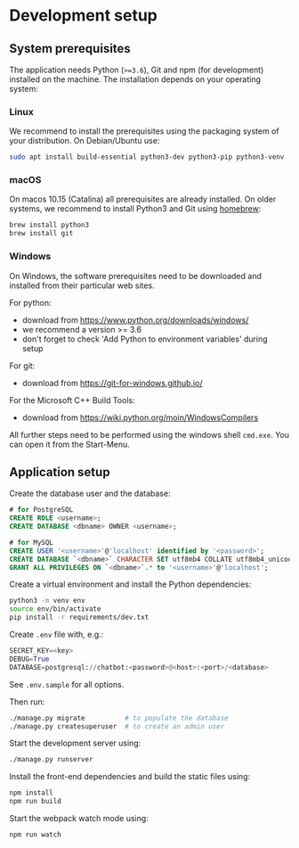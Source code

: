 Development setup
=================

System prerequisites
--------------------

The application needs Python (`>=3.6`), Git and npm (for development) installed on the machine. The installation depends on your operating system:

### Linux

We recommend to install the prerequisites using the packaging system of your distribution. On Debian/Ubuntu use:

```bash
sudo apt install build-essential python3-dev python3-pip python3-venv
```

### macOS

On macos 10.15 (Catalina) all prerequisites are already installed. On older systems, we recommend to install Python3 and Git using [homebrew](http://brew.sh):

```bash
brew install python3
brew install git
```

### Windows

On Windows, the software prerequisites need to be downloaded and installed from their particular web sites.

For python:
* download from <https://www.python.org/downloads/windows/>
* we recommend a version >= 3.6
* don't forget to check 'Add Python to environment variables' during setup

For git:
* download from <https://git-for-windows.github.io/>

For the Microsoft C++ Build Tools:
* download from <https://wiki.python.org/moin/WindowsCompilers>

All further steps need to be performed using the windows shell `cmd.exe`. You can open it from the Start-Menu.


Application setup
-----------------

Create the database user and the database:

```sql
# for PostgreSQL
CREATE ROLE <username>;
CREATE DATABASE <dbname> OWNER <username>;

# for MySQL
CREATE USER '<username>'@'localhost' identified by '<password>';
CREATE DATABASE `<dbname>` CHARACTER SET utf8mb4 COLLATE utf8mb4_unicode_ci;
GRANT ALL PRIVILEGES ON `<dbname>`.* to '<username>'@'localhost';
```

Create a virtual environment and install the Python dependencies:

```bash
python3 -m venv env
source env/bin/activate
pip install -r requirements/dev.txt
```

Create `.env` file with, e.g.:

```python
SECRET_KEY=<key>
DEBUG=True
DATABASE=postgresql://chatbot:<password>@<host>:<port>/<database>
```

See `.env.sample` for all options.

Then run:

```bash
./manage.py migrate          # to populate the database
./manage.py createsuperuser  # to create an admin user
```

Start the development server using:

```bash
./manage.py runserver
```

Install the front-end dependencies and build the static files using:

```bash
npm install
npm run build
```

Start the webpack watch mode using:

```bash
npm run watch
```
